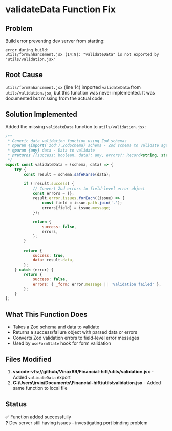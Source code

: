 # validateData Function Fix

## Problem
Build error preventing dev server from starting:
```
error during build:
utils/formEnhancement.jsx (14:9): "validateData" is not exported by "utils/validation.jsx"
```

## Root Cause
`utils/formEnhancement.jsx` (line 14) imported `validateData` from `utils/validation.jsx`, but this function was never implemented. It was documented but missing from the actual code.

## Solution Implemented
Added the missing `validateData` function to `utils/validation.jsx`:

```javascript
/**
 * Generic data validation function using Zod schemas
 * @param {import('zod').ZodSchema} schema - Zod schema to validate against
 * @param {any} data - Data to validate
 * @returns {{success: boolean, data?: any, errors?: Record<string, string>}} Validation result
 */
export const validateData = (schema, data) => {
    try {
        const result = schema.safeParse(data);
        
        if (!result.success) {
            // Convert Zod errors to field-level error object
            const errors = {};
            result.error.issues.forEach((issue) => {
                const field = issue.path.join('.');
                errors[field] = issue.message;
            });
            
            return {
                success: false,
                errors,
            };
        }
        
        return {
            success: true,
            data: result.data,
        };
    } catch (error) {
        return {
            success: false,
            errors: { _form: error.message || 'Validation failed' },
        };
    }
};
```

## What This Function Does
- Takes a Zod schema and data to validate
- Returns a success/failure object with parsed data or errors
- Converts Zod validation errors to field-level error messages
- Used by `useFormState` hook for form validation

## Files Modified
1. **vscode-vfs://github/Vinax89/Financial-hift/utils/validation.jsx** - Added `validateData` export
2. **C:\Users\irvin\Documents\Financial-hift\utils\validation.jsx** - Added same function to local file

## Status
✅ Function added successfully  
❓ Dev server still having issues - investigating port binding problem
